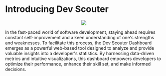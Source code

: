 # Introducing Dev Scouter

<p align="center">
  <img src="https://github-production-user-asset-6210df.s3.amazonaws.com/104475739/238187213-56fe7950-0096-4d12-8c29-91c0be49f4d2.jpg" />
</p>


In the fast-paced world of software development, staying ahead requires constant self-improvement and a keen understanding of one's strengths and weaknesses. To facilitate this process, the Dev Scouter Dashboard emerges as a powerful web-based tool designed to analyze and provide valuable insights into a developer's statistics. By harnessing data-driven metrics and intuitive visualizations, this dashboard empowers developers to optimize their performance, enhance their skill set, and make informed decisions.
